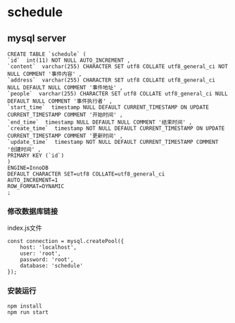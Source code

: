 # schedule

## mysql server

	CREATE TABLE `schedule` (
	`id`  int(11) NOT NULL AUTO_INCREMENT ,
	`content`  varchar(255) CHARACTER SET utf8 COLLATE utf8_general_ci NOT NULL COMMENT '事件内容' ,
	`address`  varchar(255) CHARACTER SET utf8 COLLATE utf8_general_ci NULL DEFAULT NULL COMMENT '事件地址' ,
	`people`  varchar(255) CHARACTER SET utf8 COLLATE utf8_general_ci NULL DEFAULT NULL COMMENT '事件执行者' ,
	`start_time`  timestamp NULL DEFAULT CURRENT_TIMESTAMP ON UPDATE CURRENT_TIMESTAMP COMMENT '开始时间' ,
	`end_time`  timestamp NULL DEFAULT NULL COMMENT '结束时间' ,
	`create_time`  timestamp NOT NULL DEFAULT CURRENT_TIMESTAMP ON UPDATE CURRENT_TIMESTAMP COMMENT '更新时间' ,
	`update_time`  timestamp NOT NULL DEFAULT CURRENT_TIMESTAMP COMMENT '创建时间' ,
	PRIMARY KEY (`id`)
	)
	ENGINE=InnoDB
	DEFAULT CHARACTER SET=utf8 COLLATE=utf8_general_ci
	AUTO_INCREMENT=1
	ROW_FORMAT=DYNAMIC
	;

### 修改数据库链接
index.js文件

	const connection = mysql.createPool({
	    host: 'localhost',
	    user: 'root',
	    password: 'root',
	    database: 'schedule'
	});

### 安装运行
	npm install
	npm run start
